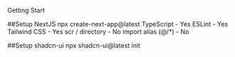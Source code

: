 Getting Start

##Setup NextJS
npx create-next-app@latest
TypeScript - Yes
ESLint - Yes
Tailwind CSS - Yes
scr / directory - No
import alias (@/*) - No

##Setup shadcn-ui
npx shadcn-ui@latest init